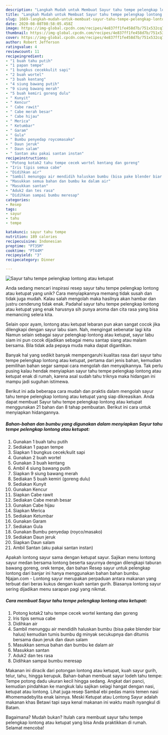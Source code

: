 ```yaml
---
description: "Langkah Mudah untuk Membuat Sayur tahu tempe pelengkap lontong atau ketupat Anti Gagal"
title: "Langkah Mudah untuk Membuat Sayur tahu tempe pelengkap lontong atau ketupat Anti Gagal"
slug: 1669-langkah-mudah-untuk-membuat-sayur-tahu-tempe-pelengkap-lontong-atau-ketupat-anti-gagal
date: 2020-08-08T08:58:05.458Z
image: https://img-global.cpcdn.com/recipes/4e837ff1fe458d7b/751x532cq70/sayur-tahu-tempe-pelengkap-lontong-atau-ketupat-foto-resep-utama.jpg
thumbnail: https://img-global.cpcdn.com/recipes/4e837ff1fe458d7b/751x532cq70/sayur-tahu-tempe-pelengkap-lontong-atau-ketupat-foto-resep-utama.jpg
cover: https://img-global.cpcdn.com/recipes/4e837ff1fe458d7b/751x532cq70/sayur-tahu-tempe-pelengkap-lontong-atau-ketupat-foto-resep-utama.jpg
author: Robert Jefferson
ratingvalue: 4
reviewcount: 11
recipeingredient:
- "1 buah tahu putih"
- "1 papan tempe"
- "1 bungkus cecekkulit sapi"
- "2 buah wortel"
- "3 buah kentang"
- "4 siung bawang putih"
- "9 siung bawang merah"
- "5 buah kemiri goreng dulu"
- " Kunyit"
- " Kencur"
- " Cabe rawit"
- " Cabe merah besar"
- " Cabe hijau"
- " Merica"
- " Ketumbar"
- " Garam"
- " Gula"
- " Bumbu penyedap roycomasako"
- " Daun jeruk"
- " Daun salam"
- " Santan aku pakai santan instan"
recipeinstructions:
- "Potong kotak2 tahu tempe cecek wortel kentang dan goreng"
- "Iris tipis semua cabe"
- "Didihkan air"
- "Sambil menunggu air mendidih haluskan bumbu (bisa pake blender biar halus) kemudian tumis bumbu dg minyak secukupnya dan ditumis bersama daun jeruk dan daun salam"
- "Masukkan semua bahan dan bumbu ke dalam air"
- "Masukkan santan"
- "Aduk2 dan tes rasa"
- "Didihkan sampai bumbu meresap"
categories:
- Resep
tags:
- sayur
- tahu
- tempe

katakunci: sayur tahu tempe 
nutrition: 189 calories
recipecuisine: Indonesian
preptime: "PT35M"
cooktime: "PT44M"
recipeyield: "3"
recipecategory: Dinner

---
```



![Sayur tahu tempe pelengkap lontong atau ketupat](https://img-global.cpcdn.com/recipes/4e837ff1fe458d7b/751x532cq70/sayur-tahu-tempe-pelengkap-lontong-atau-ketupat-foto-resep-utama.jpg)

Anda sedang mencari inspirasi resep sayur tahu tempe pelengkap lontong atau ketupat yang unik? Cara menyiapkannya memang tidak susah dan tidak juga mudah. Kalau salah mengolah maka hasilnya akan hambar dan justru cenderung tidak enak. Padahal sayur tahu tempe pelengkap lontong atau ketupat yang enak harusnya sih punya aroma dan cita rasa yang bisa memancing selera kita.

Selain opor ayam, lontong atau ketupat lebaran pun akan sangat cocok jika dilengkapi dengan sayur labu siam. Nah, mengingat sebenatar lagi kita Namun selain sebagai sayur pelengkap lontong atau ketupat, sayur labu siam ini pun cocok dijadikan sebagai menu santap siang atau malam bersama. Bila tidak ada pepaya muda maka dapat digantikan.

Banyak hal yang sedikit banyak mempengaruhi kualitas rasa dari sayur tahu tempe pelengkap lontong atau ketupat, pertama dari jenis bahan, kemudian pemilihan bahan segar sampai cara mengolah dan menyajikannya. Tak perlu pusing kalau hendak menyiapkan sayur tahu tempe pelengkap lontong atau ketupat enak di rumah, karena asal sudah tahu triknya maka hidangan ini mampu jadi suguhan istimewa.


Berikut ini ada beberapa cara mudah dan praktis dalam mengolah sayur tahu tempe pelengkap lontong atau ketupat yang siap dikreasikan. Anda dapat membuat Sayur tahu tempe pelengkap lontong atau ketupat menggunakan 21 bahan dan 8 tahap pembuatan. Berikut ini cara untuk menyiapkan hidangannya.

<!--inarticleads1-->

##### Bahan-bahan dan bumbu yang digunakan dalam menyiapkan Sayur tahu tempe pelengkap lontong atau ketupat:

1. Gunakan 1 buah tahu putih
1. Sediakan 1 papan tempe
1. Siapkan 1 bungkus cecek/kulit sapi
1. Gunakan 2 buah wortel
1. Gunakan 3 buah kentang
1. Ambil 4 siung bawang putih
1. Siapkan 9 siung bawang merah
1. Sediakan 5 buah kemiri (goreng dulu)
1. Sediakan  Kunyit
1. Gunakan  Kencur
1. Siapkan  Cabe rawit
1. Sediakan  Cabe merah besar
1. Gunakan  Cabe hijau
1. Siapkan  Merica
1. Sediakan  Ketumbar
1. Gunakan  Garam
1. Sediakan  Gula
1. Gunakan  Bumbu penyedap (royco/masako)
1. Sediakan  Daun jeruk
1. Siapkan  Daun salam
1. Ambil  Santan (aku pakai santan instan)


Apakah lontong sayur sama dengan ketupat sayur. Sajikan menu lontong sayur medan bersama lontong beserta sayurnya dengan dilengkapi taburan bawang goreng, orek tempe, dan bahan Resep sayur untuk pelengkap lontong dari banjar ini hanya menggunakan bahan bahan bumbu. Njajan.com - Lontong sayur merupakan perpaduan antara makanan yang terbuat dari beras kukus dengan kuah santan gurih. Biasanya lontong sayur sering dijadikan menu sarapan pagi yang nikmat. 

<!--inarticleads2-->

##### Cara membuat Sayur tahu tempe pelengkap lontong atau ketupat:

1. Potong kotak2 tahu tempe cecek wortel kentang dan goreng
1. Iris tipis semua cabe
1. Didihkan air
1. Sambil menunggu air mendidih haluskan bumbu (bisa pake blender biar halus) kemudian tumis bumbu dg minyak secukupnya dan ditumis bersama daun jeruk dan daun salam
1. Masukkan semua bahan dan bumbu ke dalam air
1. Masukkan santan
1. Aduk2 dan tes rasa
1. Didihkan sampai bumbu meresap


Makanan ini diracik dari potongan lontong atau ketupat, kuah sayur gurih, telur, tahu, hingga kerupuk. Bahan-bahan membuat sayur lodeh tahu tempe: Tempe potong dadu ukuran kecil hingga sedang. Angkat dari panci, kemudian pindahkan ke mangkuk lalu sajikan selagi hangat dengan nasi, ketupat atau lontong. Lihat juga resep Sambal ebi pedas manis temen nasi #homemadebylita enak lainnya. Meski Ketupat atau Lontong Sayur adalah makanan khas Betawi tapi saya kenal makanan ini waktu masih nyangkul di Batam. 

Bagaimana? Mudah bukan? Itulah cara membuat sayur tahu tempe pelengkap lontong atau ketupat yang bisa Anda praktikkan di rumah. Selamat mencoba!
